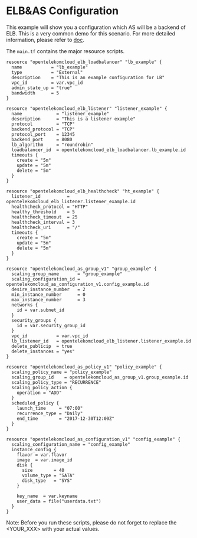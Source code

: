 # ELB&AS Configuration

This example will show you a configuration which AS will be a backend of ELB.
This is a very common demo for this scenario. For more detailed information, please refer to
[doc](https://www.terraform.io/docs/providers/opentelekomcloud/index.html).

The ```main.tf``` contains the major resource scripts.

```hcl
resource "opentelekomcloud_elb_loadbalancer" "lb_example" {
  name           = "lb_example"
  type           = "External"
  description    = "This is an example configuration for LB"
  vpc_id         = var.vpc_id
  admin_state_up = "true"
  bandwidth      = 5
}

resource "opentelekomcloud_elb_listener" "listener_example" {
  name             = "listener_example"
  description      = "This is a listener example"
  protocol         = "TCP"
  backend_protocol = "TCP"
  protocol_port    = 12345
  backend_port     = 8080
  lb_algorithm     = "roundrobin"
  loadbalancer_id  = opentelekomcloud_elb_loadbalancer.lb_example.id
  timeouts {
    create = "5m"
    update = "5m"
    delete = "5m"
  }
}

resource "opentelekomcloud_elb_healthcheck" "ht_example" {
  listener_id          = opentelekomcloud_elb_listener.listener_example.id
  healthcheck_protocol = "HTTP"
  healthy_threshold    = 5
  healthcheck_timeout  = 25
  healthcheck_interval = 3
  healthcheck_uri      = "/"
  timeouts {
    create = "5m"
    update = "5m"
    delete = "5m"
  }
}

resource "opentelekomcloud_as_group_v1" "group_example" {
  scaling_group_name       = "group_example"
  scaling_configuration_id = opentelekomcloud_as_configuration_v1.config_example.id
  desire_instance_number   = 2
  min_instance_number      = 0
  max_instance_number      = 3
  networks {
    id = var.subnet_id
  }
  security_groups {
    id = var.security_group_id
  }
  vpc_id           = var.vpc_id
  lb_listener_id   = opentelekomcloud_elb_listener.listener_example.id
  delete_publicip  = true
  delete_instances = "yes"
}

resource "opentelekomcloud_as_policy_v1" "policy_example" {
  scaling_policy_name = "policy_example"
  scaling_group_id    = opentelekomcloud_as_group_v1.group_example.id
  scaling_policy_type = "RECURRENCE"
  scaling_policy_action {
    operation = "ADD"
  }
  scheduled_policy {
    launch_time     = "07:00"
    recurrence_type = "Daily"
    end_time        = "2017-12-30T12:00Z"
  }
}

resource "opentelekomcloud_as_configuration_v1" "config_example" {
  scaling_configuration_name = "config_example"
  instance_config {
    flavor = var.flavor
    image  = var.image_id
    disk {
      size        = 40
      volume_type = "SATA"
      disk_type   = "SYS"
    }

    key_name  = var.keyname
    user_data = file("userdata.txt")
  }
}
```


Note: Before you run these scripts, please do not forget to replace the
<YOUR_XXX> with your actual values.
